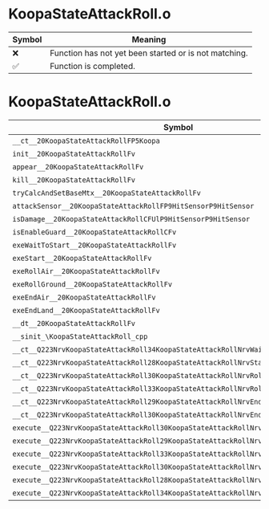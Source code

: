 # KoopaStateAttackRoll.o
| Symbol | Meaning 
| ------------- | ------------- 
| :x: | Function has not yet been started or is not matching. 
| :white_check_mark: | Function is completed. 


# KoopaStateAttackRoll.o
| Symbol | Decompiled? |
| ------------- | ------------- |
| `__ct__20KoopaStateAttackRollFP5Koopa` | :x: |
| `init__20KoopaStateAttackRollFv` | :x: |
| `appear__20KoopaStateAttackRollFv` | :x: |
| `kill__20KoopaStateAttackRollFv` | :x: |
| `tryCalcAndSetBaseMtx__20KoopaStateAttackRollFv` | :x: |
| `attackSensor__20KoopaStateAttackRollFP9HitSensorP9HitSensor` | :x: |
| `isDamage__20KoopaStateAttackRollCFUlP9HitSensorP9HitSensor` | :x: |
| `isEnableGuard__20KoopaStateAttackRollCFv` | :x: |
| `exeWaitToStart__20KoopaStateAttackRollFv` | :x: |
| `exeStart__20KoopaStateAttackRollFv` | :x: |
| `exeRollAir__20KoopaStateAttackRollFv` | :x: |
| `exeRollGround__20KoopaStateAttackRollFv` | :x: |
| `exeEndAir__20KoopaStateAttackRollFv` | :x: |
| `exeEndLand__20KoopaStateAttackRollFv` | :x: |
| `__dt__20KoopaStateAttackRollFv` | :x: |
| `__sinit_\KoopaStateAttackRoll_cpp` | :x: |
| `__ct__Q223NrvKoopaStateAttackRoll34KoopaStateAttackRollNrvWaitToStartFv` | :x: |
| `__ct__Q223NrvKoopaStateAttackRoll28KoopaStateAttackRollNrvStartFv` | :x: |
| `__ct__Q223NrvKoopaStateAttackRoll30KoopaStateAttackRollNrvRollAirFv` | :x: |
| `__ct__Q223NrvKoopaStateAttackRoll33KoopaStateAttackRollNrvRollGroundFv` | :x: |
| `__ct__Q223NrvKoopaStateAttackRoll29KoopaStateAttackRollNrvEndAirFv` | :x: |
| `__ct__Q223NrvKoopaStateAttackRoll30KoopaStateAttackRollNrvEndLandFv` | :x: |
| `execute__Q223NrvKoopaStateAttackRoll30KoopaStateAttackRollNrvEndLandCFP5Spine` | :x: |
| `execute__Q223NrvKoopaStateAttackRoll29KoopaStateAttackRollNrvEndAirCFP5Spine` | :x: |
| `execute__Q223NrvKoopaStateAttackRoll33KoopaStateAttackRollNrvRollGroundCFP5Spine` | :x: |
| `execute__Q223NrvKoopaStateAttackRoll30KoopaStateAttackRollNrvRollAirCFP5Spine` | :x: |
| `execute__Q223NrvKoopaStateAttackRoll28KoopaStateAttackRollNrvStartCFP5Spine` | :x: |
| `execute__Q223NrvKoopaStateAttackRoll34KoopaStateAttackRollNrvWaitToStartCFP5Spine` | :x: |

